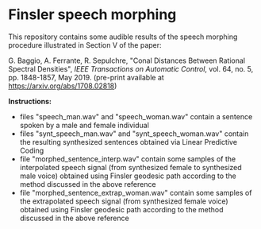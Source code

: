 # Finsler speech morphing

This repository contains some audible results of the speech morphing procedure illustrated in Section V of the paper:

G. Baggio, A. Ferrante, R. Sepulchre, "Conal Distances Between Rational Spectral Densities", *IEEE Transactions on Automatic Control*, vol. 64, no. 5, pp. 1848-1857, May 2019. (pre-print available at https://arxiv.org/abs/1708.02818)


**Instructions:**

- files "speech_man.wav" and "speech_woman.wav" contain a sentence spoken by a male and female individual
- files "synt_speech_man.wav" and "synt_speech_woman.wav" contain the resulting synthesized sentences obtained via Linear Predictive Coding
- file "morphed_sentence_interp.wav" contain some samples of the interpolated speech signal (from synthesized female to synthesized male voice) obtained using Finsler geodesic path according to the method discussed in the above reference
- file "morphed_sentence_extrap_woman.wav" contain some samples of the extrapolated speech signal (from synthesized female voice) obtained using Finsler geodesic path according to the method discussed in the above reference

